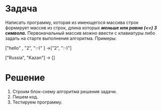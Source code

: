 # Задача 
Написать программу, которая из имеющегося массива строк формирует массив из строк, длина которых ***меньше или равна (<=) 3 символа.*** Первоначальный массив можно ввести с клавиатуры либо задать на старте выполнения алгоритма. Примеры:

["hello" , "2", ":-)" ] ->["2", ":-)"]

["Russia", "Kazan"] -> []

# Решение
1. Строим блок-схему алгоритма решения задачи.
2. Пишем код.
3. Тестируем программу.

